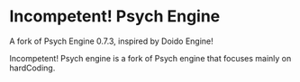 # Incompetent! Psych Engine

A fork of Psych Engine 0.7.3, inspired by Doido Engine!

Incompetent! Psych engine is a fork of Psych engine that focuses mainly on hardCoding.

